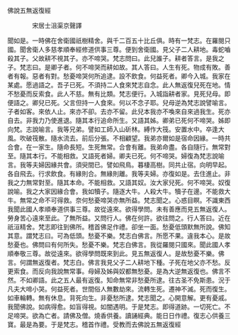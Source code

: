 ﻿佛說五無返復經

　　　　宋居士沮渠京聲譯


聞如是。一時佛在舍衛國祇樹精舍。與千二百五十比丘俱。時有一梵志。在羅閱只國。聞舍衛人多慈孝順奉經修道供事三尊。便到舍衛國。見父子二人耕地。毒蛇嚙殺其子。父故耕不視其子。亦不啼哭。梵志問曰。此兒誰子。耕者答言。是我之子。梵志曰。是卿子者。何不啼哭而耕如故。其人答曰。人生有死。物成有敗。善者有報。惡者有對。愁憂啼哭何所追逮。設不飲食。何益死者。卿今入城。我家在某處。愿過語之。吾子已死。不須持二人食來梵志自念。此人無返復兒死在地。情不愁憂而反索食。此人不慈。無有比類。梵志便行。入城詣耕者家。見死兒母。即便語之。卿兒已死。父言但持一人食來。何以不念子耶。兒母逆為梵志說譬喻言。子者如客。來依人止。來亦不卻。去亦不留。此兒本我亦不喚來自來過我生。死亦自去。非我力乃使進退。隨其本行追命所生。又語其姊。卿弟已死何不啼哭。姊即向梵。志說喻言。我等兄弟。譬如工師入山斫林。縛作大筏。安置水中。卒逢大風。吹破筏散。隨水流去。前后分張。不相顧望。我弟亦爾如是宿命因緣。一時共合會。在一家生。隨命長短。生死無常。合會有離。我弟命盡。各自隨行。無常對至。隨其本行。不能相救。又語死者婦。卿夫已死。何不啼哭。婦復為梵志說喻言。我等夫婦因緣共會。須臾間已。譬如飛鳥。暮棲高樹。同共止宿。向明早起。各自飛去。行求飲食。有緣則合。無緣則離。我等夫婦。亦復如是。去住進止。非我之力無常對至。隨其本命。不能相救。又語其奴。汝大家兒死。何不啼哭。奴復說喻。我之大家因緣合會。我如犢子。隨逐大牛。人殺大牛。犢子在邊。不能救大牛。無常之命不可得救。奈何愁憂啼哭亦無所益。梵志聞之。心惑目瞑。不識東西我聞此國人孝順奉道供事三尊。故從遠來。欲得學問。未有善應而見五無返復人。勞身苦心遠來至此。了無所益。又問行人。佛在何許。欲往問之。行人答曰。近在祇洹精舍。梵志即往到佛所。稽首佛足作禮。卻坐一面。愁憂低頭默無所說。佛知其意。謂梵志曰。可為低頭。愁憂不樂。梵志白佛言。所愿不果。違我本心。是故愁憂也。佛問曰有何所失。愁憂不樂。梵志白佛言。我從羅閱只國來。聞此國人孝順奉敬三尊。故從遠來。欲得學問既來到此。見五無返復人。是故愁憂不樂。佛言。何謂無返復者。梵志白。佛言我見父子二人耕地下種。子死在地父亦不愁。反更索食。而反向我說無常事。母婦及姊與奴都無愁憂。是為大逆無返復也。佛言不然。不如卿語。此之五人最有返復。知命無常非愁憂所逮。往古圣不免斯患。況于凡夫大啼小哭。何益死者。世間俗人無數劫來。流轉生死。遷神不滅。死而復生。如車輪轉。無有休息。背死向生。非憂愁所逮。梵志聞之。心開意解。更有憂戚。我聞佛說。如病得愈。如盲得視。如闇遇明。于是梵志。即得道跡。一切死亡。不足啼哭。欲為亡者。請佛及僧。燒香供養。讀誦經典。能日日作禮。復志心供養三寶。最是為要。于是梵志。稽首作禮。受教而去佛說五無返復經
